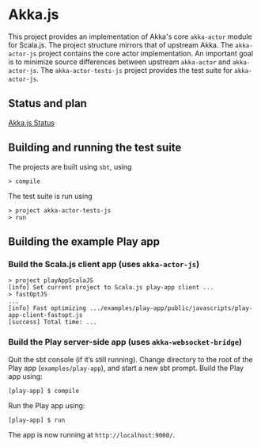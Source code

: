 # Akka.js

This project provides an implementation of Akka's core `akka-actor` module for
Scala.js. The project structure mirrors that of upstream Akka. The `akka-actor-js`
project contains the core actor implementation. An important goal is
to minimize source differences between upstream `akka-actor` and `akka-actor-js`.
The `akka-actor-tests-js` project provides the test suite for `akka-actor-js`.

## Status and plan

[Akka.js Status](https://docs.google.com/a/typesafe.com/document/d/1i2GbI3-_p-8nQdpyb9PbzeQzOKieDzPw9owkAJJ7cq4/edit#)

## Building and running the test suite

The projects are built using `sbt`, using

```
> compile
```

The test suite is run using

```
> project akka-actor-tests-js
> run
```

## Building the example Play app

### Build the Scala.js client app (uses `akka-actor-js`)

```
> project playAppScalaJS
[info] Set current project to Scala.js play-app client ...
> fastOptJS
...
[info] Fast optimizing .../examples/play-app/public/javascripts/play-app-client-fastopt.js
[success] Total time: ...
```

### Build the Play server-side app (uses `akka-websocket-bridge`)

Quit the sbt console (if it’s still running). Change directory to the root of the Play app
(`examples/play-app`), and start a new sbt prompt. Build the Play app using:

```
[play-app] $ compile
```

Run the Play app using:

```
[play-app] $ run
```

The app is now running at `http://localhost:9000/`.
